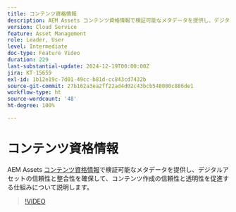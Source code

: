 ```yaml
---
title: コンテンツ資格情報
description: AEM Assets コンテンツ資格情報で検証可能なメタデータを提供し、デジタルアセットの信頼性と整合性を確保する仕組みについて説明します。
version: Cloud Service
feature: Asset Management
role: Leader, User
level: Intermediate
doc-type: Feature Video
duration: 229
last-substantial-update: 2024-12-19T00:00:00Z
jira: KT-15659
exl-id: 1b12e19c-7d01-49cc-b81d-cc843cd7432b
source-git-commit: 27b162a3ea2ff22ad4d02c43bcb548080c886de1
workflow-type: ht
source-wordcount: '48'
ht-degree: 100%

---
```



# コンテンツ資格情報

AEM Assets [コンテンツ資格情報](https://experienceleague.adobe.com/ja/docs/experience-manager-cloud-service/content/assets/assets-view/content-credentials)で検証可能なメタデータを提供し、デジタルアセットの信頼性と整合性を確保して、コンテンツ作成の信頼性と透明性を促進する仕組みについて説明します。

>[!VIDEO](https://video.tv.adobe.com/v/3441700/?learn=on&enablevpops)
